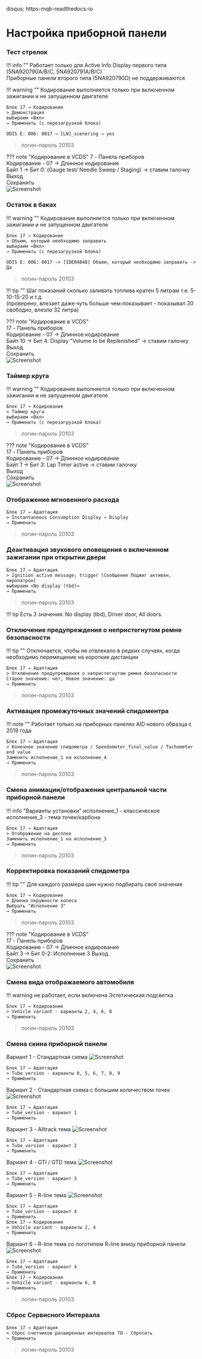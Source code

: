disqus: https-mqb-readthedocs-io
# Настройка приборной панели

### Тест стрелок

!!! info ""
    Работает только для Active Info Display первого типа (5NA920790A/B/C, 5NA920791A/B/C)  
    Приборные панели второго типа (5NA920790D) не поддерживаются

!!! warning ""
    Кодирование выполняется только при включенном зажигании и не запущенном двигателе

```
Блок 17 → Кодирование
> Демонстрация
выбираем «Вкл»
→ Применить (с перезагрузкой блока)
```
```
ODIS E: 006: 0017 → [LN]_scenering → yes
```
	
> логин-пароль 20103
  
??? note "Кодирование в VCDS"
    7 - Панель приборов  
    Кодирование - 07 → Длинное кодирование  
    Байт 1 → Бит 0: (Gauge test/ Needle Sweep / Staging) → ставим галочку  
    Выход  
    Сохранить  
    ![Screenshot](../images/staging.jpg)
  
### Остаток в баках

!!! warning ""
    Кодирование выполняется только при включенном зажигании и не запущенном двигателе

```   
Блок 17 → Кодирование  
> Объем, который необходимо заправить
выбираем «Вкл»
→ Применить (с перезагрузкой блока)
```
```
ODIS E: 006: 0017 -> [IDE04848] Объем, который необходимо заправить -> Да
```
    
> логин-пароль 20103
    
!!! tip ""
    Шаг показаний сколько заливать топлива кратен 5 литрам т.е. 5-10-15-20 и т.д  
    (проверено, влезает даже чуть больше чем показывает - показывал 30 свободно, влезло 32 литра)
    
??? note "Кодирование в VCDS"    
    17 - Панель приборов  
    Кодирование - 07 → Длинное кодирование  
    Байт 10 → Бит 4: Display "Volume to be Replenished" → ставим галочку  
    Выход  
    Сохранить  
    ![Screenshot](../images/refill.jpg)
    
### Таймер круга

!!! warning ""
    Кодирование выполняется только при включенном зажигании и не запущенном двигателе

```
Блок 17 → Кодирование  
> Таймер круга
выбираем «Вкл»
→ Применить (с перезагрузкой блока)
```

> логин-пароль 20103

??? note "Кодирование в VCDS"    
    17 - Панель приборов  
    Кодирование - 07 → Длинное кодирование  
    Байт 1 → Бит 3: Lap Timer active → ставим галочку  
    Выход  
    Сохранить  
    ![Screenshot](../images/staging.jpg) 
    
### Отображение мгновенного расхода

```
Блок 17 → Адаптация  
> Instantaneous Consumption Display → Display
→ Применить
```

> логин-пароль 20103

### Деактивация звукового оповещения о включенном зажигании при открытии двери

	Блок 17 → Адаптация
	> Ignition active message; trigger (Сообщение Поджиг активен, пиропатрон)
	выбираем «No display (tbd)»
	→ Применить

> логин-пароль 20103

!!! tip
    Есть 3 значения: No display (tbd), Driver door, All doors.  

### Отключение предупреждения о непристегнутом ремне безопасности

!!! tip ""
    Отключается, чтобы не отвлекало в редких случаях, когда необходимо перемещение на короткие дистанции

```
Блок 17 → Адаптация  
> Отключение предупреждения о непристегнутом ремне безопасности
Старое значение: нет, Новое значение: да
→ Применить
```

> логин-пароль 20103
    
### Активация промежуточных значений спидоментра

!!! note ""
    Работает только на приборных панелях AID нового образца с 2019 года

```
Блок 17 → Адаптация  
> Конечное значение спидометра / Speedometer_final_value / Tachometer end value
Заменить исполнение_1 на исполнение_4
→ Применить
```

> логин-пароль 20103

### Смена анимации/отображения центральной части приборной панели

!!! info "Варианты установки"
    исполнение_1 - классическое
    исполнение_3 - тема точек/карбона

```
Блок 17 → Адаптация  
> Отображение на дисплее
Заменить исполнение_1 на исполнение_3
→ Применить
```

> логин-пароль 20103

### Корректировка показаний спидометра

!!! tip ""
    Для каждого размера шин нужно подбирать своё значение

```
Блок 17 → Кодирование  
> Длинна окружности колеса
Выбрать "Исполнение 3"
→ Применить
```

> логин-пароль 20103

??? note "Кодирование в VCDS"    
    17 - Панель приборов  
    Кодирование - 07 → Длинное кодирование  
    Байт 3 → Бит 0-2: Исполнение 3
    Выход  
    Сохранить  
    ![Screenshot](../images/speed.png)

### Смена вида отображаемого автомобиля

!!! warning
    не работает, если включена Эстетическая подсветка

```
Блок 17 → Кодирование  
> Vehicle variant - варианты 2, 4, 6, 8
→ Применить
```

> логин-пароль 20103

### Смена скина приборной панели

Вариант 1 - Стандартная схема
![Screenshot](../images/AID-themes/StandartTheme.jpg)
```
Блок 17 → Адаптация  
> Tube_version - варианты 0, 5, 6, 7, 8, 9
→ Применить
```

Вариант 2 - Стандартная схема c большим количеством точек
![Screenshot](../images/AID-themes/StandartThemeMoreDots.jpg)
```
Блок 17 → Адаптация  
> Tube_version - вариант 1
→ Применить
```

Вариант 3 - Alltrack тема
![Screenshot](../images/AID-themes/AllTrackTheme.jpg)
```
Блок 17 → Адаптация  
> Tube_version - вариант 2
→ Применить
```

Вариант 4 - GTI / GTD тема
![Screenshot](../images/AID-themes/GTITheme.jpg)
```
Блок 17 → Адаптация  
> Tube_version - вариант 3
→ Применить
```

Вариант 5 - R-line тема
![Screenshot](../images/AID-themes/RTheme.jpg)
```
Блок 17 → Адаптация  
> Tube_version - вариант 4
→ Применить
Блок 17 → Кодирование  
> Vehicle variant - варианты 2, 4
→ Применить
```

Вариант 6 - R-line тема со логотипом R-line внизу приборной панели
![Screenshot](../images/AID-themes/RThemeWithLogo.jpg)
```
Блок 17 → Адаптация  
> Tube_version - вариант 4
→ Применить
Блок 17 → Кодирование  
> Vehicle variant - варианты 6, 8
→ Применить
```

> логин-пароль 20103

### Сброс Сервисного Интервала

```
Блок 17 → Адаптация  
> Сброс счетчиков расширенных интервалов ТО - Сбросить
→ Применить
```

> логин-пароль 20103
